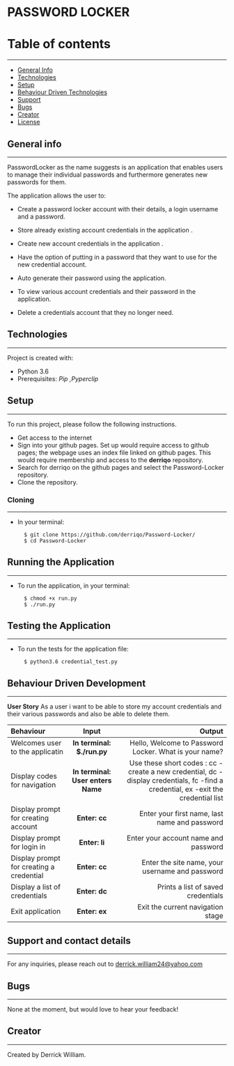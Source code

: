 # PASSWORD LOCKER


# Table of contents
***
* [General Info](#General-Info)
* [Technologies](#Technologies)
* [Setup](#Setup)
* [Behaviour Driven Technologies](#Behaviour-Driven-Technologies)
* [Support](#Support)
* [Bugs](#Bugs)
* [Creator](#Creator)
* [License](#License)

## General info
---
PasswordLocker as the name suggests is an application that enables users to manage their individual passwords and furthermore generates new passwords for them.

The application allows the user to:

* Create a password locker account with their details, a login username and a password.

* Store already existing account credentials in the application .

* Create new account credentials in the application .

* Have the option of putting in a password that they want to use for the new credential account.

* Auto generate their password using the application.

* To view various account credentials and their password in the application.

* Delete a credentials account that they no longer need.


## Technologies
---
Project is created with:
* Python 3.6
* Prerequisites:   *Pip ,Pyperclip*


## Setup
---
To run this project, please follow the following instructions.
-   Get access to the internet
-   Sign into your github pages. Set up would require access to github pages; the webpage uses an index file linked on github pages. This would require membership and access to the **derriqo** repository.
-   Search for derriqo on the github pages and select the Password-Locker repository.
-   Clone the repository.

### Cloning
---
* In your terminal:
        
        $ git clone https://github.com/derriqo/Password-Locker/
        $ cd Password-Locker

## Running the Application
---
* To run the application, in your terminal:

        $ chmod +x run.py
        $ ./run.py
        
## Testing the Application
---
* To run the tests for the application file:

        $ python3.6 credential_test.py
        

## Behaviour Driven Development
---

**User Story**
As a user i want to be able to store my account credentials and their various passwords and also  be able to delete them.

| Behaviour | Input | Output |
| :---------------- | :---------------: | ------------------: |
| Welcomes user to the applicatin | **In terminal: $./run.py** | Hello, Welcome to Password Locker. What is your name? |
| Display codes for navigation | **In terminal: User enters Name** | Use these short codes : cc - create a new credential, dc - display credentials, fc -find a credential, ex -exit the credential list  |
| Display prompt for creating account | **Enter: cc** | Enter your first name, last name and password |
| Display prompt for login in | **Enter: li** | Enter your account name and password |
| Display prompt for creating a credential | **Enter: cc** | Enter the site name, your username and password |
| Display a list of credentials | **Enter: dc** | Prints a list of saved credentials |
| Exit application | **Enter: ex** | Exit the current navigation stage |


## Support and contact details
---
For any inquiries, please reach out to derrick.william24@yahoo.com

## Bugs
---
None at the moment, but would love to hear your feedback!

## Creator
---

Created by Derrick William. 
